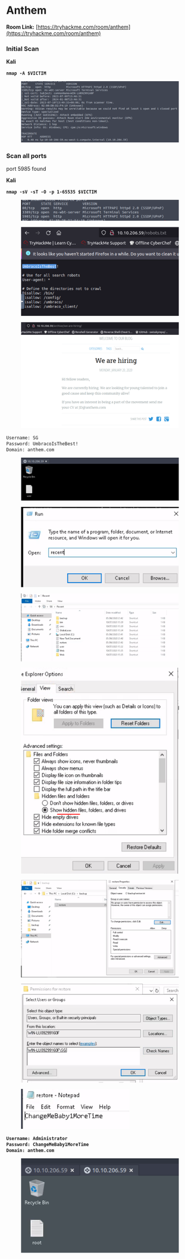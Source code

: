 # Anthem

**Room Link:** [https://tryhackme.com/room/anthem](https://tryhackme.com/room/anthem)

### Initial Scan

**Kali**

<pre><code><strong>nmap -A $VICTIM
</strong></code></pre>

<figure><img src="../../.gitbook/assets/image (17) (6) (3).png" alt=""><figcaption></figcaption></figure>





### Scan all ports

port 5985 found

**Kali**

<pre><code><strong>nmap -sV -sT -O -p 1-65535 $VICTIM
</strong></code></pre>

<figure><img src="../../.gitbook/assets/image (25) (1) (2).png" alt=""><figcaption></figcaption></figure>







<figure><img src="../../.gitbook/assets/image (18) (3) (2).png" alt=""><figcaption></figcaption></figure>





<figure><img src="../../.gitbook/assets/image (22) (4).png" alt=""><figcaption></figcaption></figure>





```
Username: SG
Password: UmbracoIsTheBest!
Domain: anthem.com
```

<figure><img src="../../.gitbook/assets/image (24) (2).png" alt=""><figcaption></figcaption></figure>



<figure><img src="../../.gitbook/assets/image (19) (6) (4).png" alt=""><figcaption></figcaption></figure>



<figure><img src="../../.gitbook/assets/image (16) (1).png" alt=""><figcaption></figcaption></figure>







<figure><img src="../../.gitbook/assets/image (21) (1).png" alt=""><figcaption></figcaption></figure>



<figure><img src="../../.gitbook/assets/image (11) (4).png" alt=""><figcaption></figcaption></figure>



<figure><img src="../../.gitbook/assets/image (32).png" alt=""><figcaption></figcaption></figure>





<figure><img src="../../.gitbook/assets/image (1) (2).png" alt=""><figcaption></figcaption></figure>



<pre><code><strong>Username: Administrator
</strong><strong>Password: ChangeMeBaby1MoreTime
</strong><strong>Domain: anthem.com
</strong></code></pre>

<figure><img src="../../.gitbook/assets/image (2) (1).png" alt=""><figcaption></figcaption></figure>



















